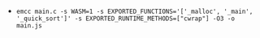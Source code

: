 * `emcc main.c -s WASM=1 -s EXPORTED_FUNCTIONS='['_malloc', '_main', '_quick_sort']' -s EXPORTED_RUNTIME_METHODS=["cwrap"] -O3 -o main.js`